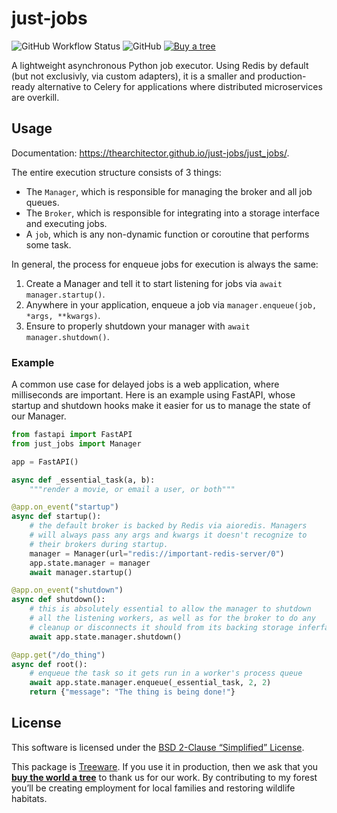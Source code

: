 # just-jobs

![GitHub Workflow Status](https://img.shields.io/github/workflow/status/thearchitector/just-jobs/CI?label=tests&style=flat-square)
![GitHub](https://img.shields.io/github/license/thearchitector/just-jobs?style=flat-square)
[![Buy a tree](https://img.shields.io/badge/Treeware-%F0%9F%8C%B3-lightgreen?style=flat-square)](https://ecologi.com/eliasgabriel?r=6128126916bfab8bd051026c)

A lightweight asynchronous Python job executor. Using Redis by default (but not exclusivly, via custom adapters), it is a smaller and production-ready alternative to Celery for applications where distributed microservices are overkill.

## Usage

Documentation: <https://thearchitector.github.io/just-jobs/just_jobs/>.

The entire execution structure consists of 3 things:

- The `Manager`, which is responsible for managing the broker and all job queues.
- The `Broker`, which is responsible for integrating into a storage interface and executing jobs.
- A `job`, which is any non-dynamic function or coroutine that performs some task.

In general, the process for enqueue jobs for execution is always the same:

1. Create a Manager and tell it to start listening for jobs via `await manager.startup()`.
2. Anywhere in your application, enqueue a job via `manager.enqueue(job, *args, **kwargs)`.
3. Ensure to properly shutdown your manager with `await manager.shutdown()`.

### Example

A common use case for delayed jobs is a web application, where milliseconds are important. Here is an example using FastAPI, whose startup and shutdown hooks make it easier for us to manage the state of our Manager.

```py
from fastapi import FastAPI
from just_jobs import Manager

app = FastAPI()

async def _essential_task(a, b):
    """render a movie, or email a user, or both"""

@app.on_event("startup")
async def startup():
    # the default broker is backed by Redis via aioredis. Managers
    # will always pass any args and kwargs it doesn't recognize to
    # their brokers during startup.
    manager = Manager(url="redis://important-redis-server/0")
    app.state.manager = manager
    await manager.startup()

@app.on_event("shutdown")
async def shutdown():
    # this is absolutely essential to allow the manager to shutdown
    # all the listening workers, as well as for the broker to do any
    # cleanup or disconnects it should from its backing storage inferface.
    await app.state.manager.shutdown()

@app.get("/do_thing")
async def root():
    # enqueue the task so it gets run in a worker's process queue
    await app.state.manager.enqueue(_essential_task, 2, 2)
    return {"message": "The thing is being done!"}
```

## License

This software is licensed under the [BSD 2-Clause “Simplified” License](LICENSE).

This package is [Treeware](https://treeware.earth). If you use it in production, then we ask that you [**buy the world a tree**](https://ecologi.com/eliasgabriel?r=6128126916bfab8bd051026c) to thank us for our work. By contributing to my forest you’ll be creating employment for local families and restoring wildlife habitats.
